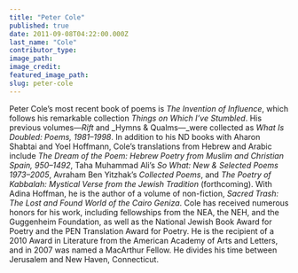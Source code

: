 ```yaml
---
title: "Peter Cole"
published: true
date: 2011-09-08T04:22:00.000Z
last_name: "Cole"
contributor_type:
image_path:
image_credit:
featured_image_path:
slug: peter-cole
---
```


Peter Cole’s most recent book of poems is _The Invention of Influence_, which follows his remarkable collection _Things on Which I’ve Stumbled_. His previous volumes—_Rift_ and _Hymns & Qualms—_were collected as _What Is Doubled: Poems, 1981–1998_. In addition to his ND books with Aharon Shabtai and Yoel Hoffmann, Cole’s translations from Hebrew and Arabic include _The Dream of the Poem: Hebrew Poetry from Muslim and Christian Spain, 950–1492_, Taha Muhammad Ali’s _So What: New & Selected Poems 1973–2005_, Avraham Ben Yitzhak’s _Collected Poems_, and _The Poetry of Kabbalah: Mystical Verse from the Jewish Tradition_ (forthcoming). With Adina Hoffman, he is the author of a volume of non-fiction, _Sacred Trash: The Lost and Found World of the Cairo Geniza_. Cole has received numerous honors for his work, including fellowships from the NEA, the NEH, and the Guggenheim Foundation, as well as the National Jewish Book Award for Poetry and the PEN Translation Award for Poetry. He is the recipient of a 2010 Award in Literature from the American Academy of Arts and Letters, and in 2007 was named a MacArthur Fellow. He divides his time between Jerusalem and New Haven, Connecticut.


